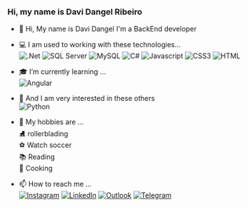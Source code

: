 ### Hi, my name is Davi Dangel Ribeiro

- 👋 Hi, My name is Davi Dangel
I'm a BackEnd developer
- :computer: I am used to working with these technologies...<br/>
 ![.Net](https://img.shields.io/badge/.NET-5C2D91?style=for-the-badge&logo=dot-net&logoColor=white)
 ![SQL Server](	https://img.shields.io/badge/Microsoft%20SQL%20Sever-CC2927?style=for-the-badge&logo=microsoft%20sql%20server&logoColor=white)
 ![MySQL](https://img.shields.io/badge/MySQL-00000F?style=for-the-badge&logo=mysql&logoColor=white)
 ![C#](https://img.shields.io/badge/C%23-239120?style=for-the-badge&logo=c-sharp&logoColor=white)
 ![Javascript](https://img.shields.io/badge/JavaScript-F7DF1E?style=for-the-badge&logo=javascript&logoColor=black)
 ![CSS3](https://img.shields.io/badge/CSS3-1572B6?style=for-the-badge&logo=css3&logoColor=white)
 ![HTML](https://img.shields.io/badge/HTML5-E34F26?style=for-the-badge&logo=html5&logoColor=white)
 
- :mortar_board: I’m currently learning ...<br/> 
![Angular](https://img.shields.io/badge/Angular-DD0031?style=for-the-badge&logo=angular&logoColor=white)

- :floppy_disk: And I am very interested in these others<br/> 
![Python](https://img.shields.io/badge/Python-14354C?style=for-the-badge&logo=python&logoColor=white)

- 👀 My hobbies are ...<br/> 
:ice_skate: rollerblading<br/> 
:soccer: Watch soccer<br/> 
:books: Reading<br/> 
:stuffed_flatbread: Cooking

- 📫 How to reach me ...<br/> 
 [![Instagram](https://img.shields.io/badge/Instagram-E4405F?style=for-the-badge&logo=instagram&logoColor=white)](https://www.instagram.com/davi.dangel/)
 [![LinkedIn](https://img.shields.io/badge/LinkedIn-0077B5?style=for-the-badge&logo=linkedin&logoColor=white)](https://www.linkedin.com/in/davidangelribeiro/)
 [![Outlook](https://img.shields.io/badge/Microsoft_Outlook-0078D4?style=for-the-badge&logo=microsoft-outlook&logoColor=white)](mailto:davi.dangel@outlook.com)
 [![Telegram](https://img.shields.io/badge/Telegram-2CA5E0?style=for-the-badge&logo=telegram&logoColor=white)](https://t.me/Ddangel)
 
 
<!---
davi-dangel/davi-dangel is a ✨ special ✨ repository because its `README.md` (this file) appears on your GitHub profile.
You can click the Preview link to take a look at your changes.
--->
